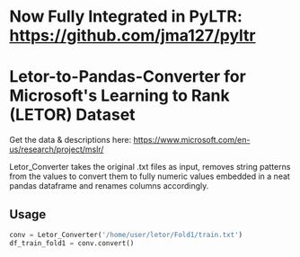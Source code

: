 # Now Fully Integrated in PyLTR: https://github.com/jma127/pyltr


# Letor-to-Pandas-Converter for Microsoft's Learning to Rank (LETOR) Dataset

Get the data & descriptions here: https://www.microsoft.com/en-us/research/project/mslr/

Letor_Converter takes the original .txt files as input, removes string patterns from the values to convert them to fully numeric values embedded in a neat pandas dataframe and renames columns accordingly.


## Usage
```Python
conv = Letor_Converter('/home/user/letor/Fold1/train.txt')
df_train_fold1 = conv.convert()
```
